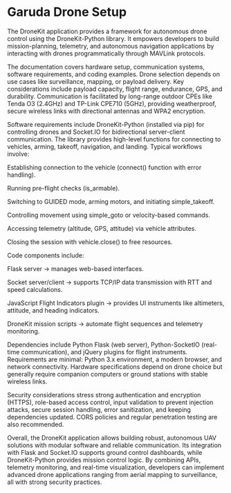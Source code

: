 # Garuda Drone Setup

The DroneKit application provides a framework for autonomous drone control using the DroneKit-Python library. It empowers developers to build mission-planning, telemetry, and autonomous navigation applications by interacting with drones programmatically through MAVLink protocols.

The documentation covers hardware setup, communication systems, software requirements, and coding examples. Drone selection depends on use cases like surveillance, mapping, or payload delivery. Key considerations include payload capacity, flight range, endurance, GPS, and durability. Communication is facilitated by long-range outdoor CPEs like Tenda O3 (2.4GHz) and TP-Link CPE710 (5GHz), providing weatherproof, secure wireless links with directional antennas and WPA2 encryption.

Software requirements include DroneKit-Python (installed via pip) for controlling drones and Socket.IO for bidirectional server-client communication. The library provides high-level functions for connecting to vehicles, arming, takeoff, navigation, and landing. Typical workflows involve:

Establishing connection to the vehicle (connect() function with error handling).

Running pre-flight checks (is_armable).

Switching to GUIDED mode, arming motors, and initiating simple_takeoff.

Controlling movement using simple_goto or velocity-based commands.

Accessing telemetry (altitude, GPS, attitude) via vehicle attributes.

Closing the session with vehicle.close() to free resources.

Code components include:

Flask server → manages web-based interfaces.

Socket server/client → supports TCP/IP data transmission with RTT and speed calculations.

JavaScript Flight Indicators plugin → provides UI instruments like altimeters, attitude, and heading indicators.

DroneKit mission scripts → automate flight sequences and telemetry monitoring.

Dependencies include Python Flask (web server), Python-SocketIO (real-time communication), and jQuery plugins for flight instruments. Requirements are minimal: Python 3.x environment, a modern browser, and network connectivity. Hardware specifications depend on drone choice but generally require companion computers or ground stations with stable wireless links.

Security considerations stress strong authentication and encryption (HTTPS), role-based access control, input validation to prevent injection attacks, secure session handling, error sanitization, and keeping dependencies updated. CORS policies and regular penetration testing are also recommended.

Overall, the DroneKit application allows building robust, autonomous UAV solutions with modular software and reliable communication. Its integration with Flask and Socket.IO supports ground control dashboards, while DroneKit-Python provides mission control logic. By combining APIs, telemetry monitoring, and real-time visualization, developers can implement advanced drone applications ranging from aerial mapping to surveillance, all with strong security practices.
